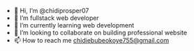 - 👋 Hi, I’m @chidiprosper07
- 👀 I’m fullstack web developer
- 🌱 I’m currently learning web development
- 💞️ I’m looking to collaborate on building professional website
- 📫 How to reach me chidiebubeokoye755@gmail.com

